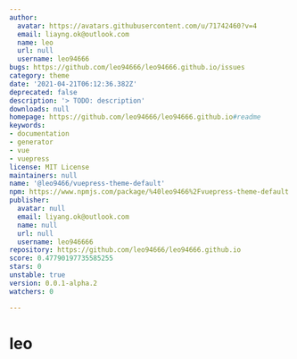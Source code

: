 ```yaml
---
author:
  avatar: https://avatars.githubusercontent.com/u/71742460?v=4
  email: liayng.ok@outlook.com
  name: leo
  url: null
  username: leo94666
bugs: https://github.com/leo94666/leo94666.github.io/issues
category: theme
date: '2021-04-21T06:12:36.382Z'
deprecated: false
description: '> TODO: description'
downloads: null
homepage: https://github.com/leo94666/leo94666.github.io#readme
keywords:
- documentation
- generator
- vue
- vuepress
license: MIT License
maintainers: null
name: '@leo9466/vuepress-theme-default'
npm: https://www.npmjs.com/package/%40leo9466%2Fvuepress-theme-default
publisher:
  avatar: null
  email: liyang.ok@outlook.com
  name: null
  url: null
  username: leo946666
repository: https://github.com/leo94666/leo94666.github.io
score: 0.47790197735585255
stars: 0
unstable: true
version: 0.0.1-alpha.2
watchers: 0

---
```


# leo